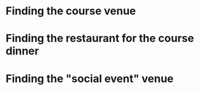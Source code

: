 # Finding the course venue


# Finding the restaurant for the course dinner


# Finding the "social event" venue

